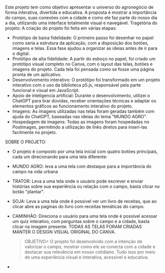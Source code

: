 Este projeto tem como objetivo apresentar o universo do agronegócio de forma interativa, divertida e educativa. A proposta é mostrar a importância do campo, suas conexões com a cidade e como ele faz parte do nosso dia a dia, utilizando uma interface totalmente visual e navegável.
Tragetória do projeto: A criação do projeto foi feita em várias etapas:
- Protótipo de baixa fidelidade: O primeiro passo foi desenhar no papel como seria a estrutura da aplicação, com a disposição dos botões, imagens e telas. Essa fase ajudou a organizar as ideias antes de ir para o digital.
- Protótipo de alta fidelidade: A partir do esboço no papel, foi criado um protótipo visual completo no Canva, com o layout das telas, botões e imagens do projeto. Cada tela foi pensada como se fosse uma página pronta de um aplicativo.
- Desenvolvomento interativo: O protótipo foi transformado em um projeto interativo com o uso da biblioteca p5.js, responsável pela parte funcional e visual em JavaScript.
- Apoio de inteligencia artificial: Durante o desenvolvimento, utilizei o ChatGPT para tirar dúvidas, receber orientações técnicas e adaptar os elementos gráficos ao funcionamento interativo do projeto.
- Imagens: As imagens utilizadas nas telas foram geradas também com ajuda do ChatGPT, baseadas nas ideias do tema "MUNDO AGRO".
- Hospedagem de imagens: Todas as imagens foram hospedadas no Postimages, permitindo a utilização de links diretos para inseri-las facilmente no projeto.

SOBRE O PROJETO:
- O projeto é composto por uma tela inicial com quatro botões principais, cada um direcionando para uma tela diferente:
- MUNDO AGRO: leva a uma tela com destaque para a importância do campo na vida urbana
- TRATOR: Leva a uma tela onde o usuário pode escrever e enviar histórias sobre sua experiência ou relação com o campo, basta clicar no botão "plantar".
- SOJA: Leva a uma tela onde é possivel ver um livro de receitas, que ao clicar abre as paginas do livro com receitas temáticas do campo.
- CAMINHÃO: Direciona o usuário para uma tela onde é possível acessar um quiz interativo, com perguntas sobre o campo e a cidade, basta clicar na imagem presente.
   TODAS AS TELAS FORAM CRIADAS MANTER O DESIGN VISUAL ORIGINAL DO CANVA.

  >OBJETIVO<
O projeto foi desenvolvido com a intenção de valorizar o campo, mostrar como ele se conecta com a cidade e destacar sua relevância em nosso cotidiano. Tudo isso por meio de uma experiência visual e interativa, acessível e educativa.
  >
- 
